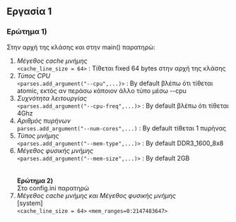 ## Εργασία 1

### <b> Ερώτημα 1)</b>  
Στην αρχή της κλάσης και στην main() παρατηρώ:  
  1. _Μέγεθος cache μνήμης_  
    `<cache_line_size = 64>` : Τίθεται fixed 64 bytes στην αρχή της κλάσης   
  2. _Τύπος CPU_  
    `<parses.add_argument("--cpu",...)>` : Βy default βλέπω ότι τίθεται atomic, εκτός αν περάσω κάποιον άλλο τύπο μέσω --cpu  
  3. _Συχνότητα λειτουργίας_  
    `<parses.add_argument("--cpu-freq",...)>` : By default βλέπω ότι τίθεται 4Ghz  
  4. _Αριθμός πυρήνων_  
    `parses.add_argument("--num-cores",...)` : By default τίθεται 1 πυρήνας  
  5. _Τύπος μνήμης_  
    `<parses.add_argument("--mem-type",...)>` : By default DDR3_1600_8x8  
  6. _Μέγεθος φυσικής μνήμης_  
    `<parses.add_argument("--mem-size",...)>` : By default 2GB  
    <br><br>
<b> Ερώτημα 2)</b>  
Στο config.ini παρατηρώ  
  1. _Μέγεθος cache μνήμης και Μέγεθος φυσικής μνήμης_  
    [system]  
   `<cache_line_size = 64>`
   `<mem_ranges=0:2147483647>`
